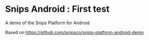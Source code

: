 # Snips Android : First test
A demo of the Snips Platform for Android  

Based on https://github.com/snipsco/snips-platform-android-demo
